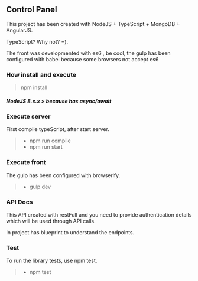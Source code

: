 


## Control Panel

This project has been created with NodeJS + TypeScript + MongoDB + AngularJS.

TypeScript? Why not? =).

The front was developmented with es6 , be cool, the gulp has been configured with babel because some browsers not accept es6

### <i class="icon-hdd"></i> How install and execute

> npm install

##### NodeJS 8.x.x > because has async/await

### Execute server
 First compile typeScript, after start server.
 > - npm run compile
 > - npm run start

### Execute front

The gulp has been configured with browserify.
 > - gulp dev

### API Docs

This API created with restFull and you need to provide authentication details which will be used through API calls.

In project has blueprint to understand the endpoints.

### Test

To run the library tests, use npm test.

> - npm test

